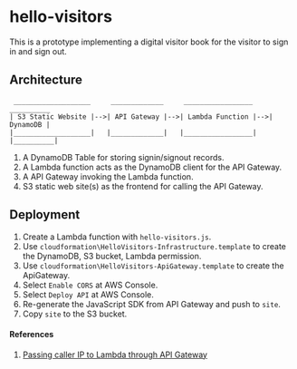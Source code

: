 # hello-visitors

This is a prototype implementing a digital visitor book for the visitor to sign in and sign out.

## Architecture

```
 ___________________     _____________     _________________     __________    
| S3 Static Website |-->| API Gateway |-->| Lambda Function |-->| DynamoDB |
|___________________|   |_____________|   |_________________|   |__________|
```

1. A DynamoDB Table for storing signin/signout records.
1. A Lambda function acts as the DynamoDB client for the API Gateway.
1. A API Gateway invoking the Lambda function.
1. S3 static web site(s) as the frontend for calling the API Gateway. 


## Deployment

1. Create a Lambda function with `hello-visitors.js`.
1. Use `cloudformation\HelloVisitors-Infrastructure.template` to create the DynamoDB, S3 bucket, Lambda permission.
1. Use `cloudformation\HelloVisitors-ApiGateway.template` to create the ApiGateway.
1. Select `Enable CORS` at AWS Console.
1. Select `Deploy API` at AWS Console.
1. Re-generate the JavaScript SDK from API Gateway and push to `site`.
1. Copy `site` to the S3 bucket.

#### References

1. [Passing caller IP to Lambda through API Gateway](https://forums.aws.amazon.com/thread.jspa?messageID=648053)
